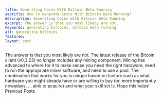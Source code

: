 ```yaml
---
title: Generating Coins With Bitcoin Beta Running
seotitle: How To Generate Coins With Bitcoin Beta Running?
description: Generating Coins With Bitcoin Beta Running
excerpt: The answer is that you most likely are not.
keywords: generating bitcoins, bitcoin beta running
alt: generating bitcoins
featured: 
layout: post
---
```

The answer is that you most likely are not.
The latest release of the Bitcoin client (v0.3.23) no longer includes any mining component.
Mining has advanced to where for it to make sense you need the right hardware, need to run the appropriate miner software, and need to use a pool.
The combination that works for you is unique based on factors such as what hardware you might already have or are willing to buy (or, more importantly nowadays, … able to acquire) and what your skill set is.
Hope this helps!
Previous Posts

